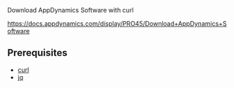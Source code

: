Download AppDynamics Software with curl

https://docs.appdynamics.com/display/PRO45/Download+AppDynamics+Software

## Prerequisites

- [curl](https://curl.haxx.se/)
- [jq](https://stedolan.github.io/jq/)
